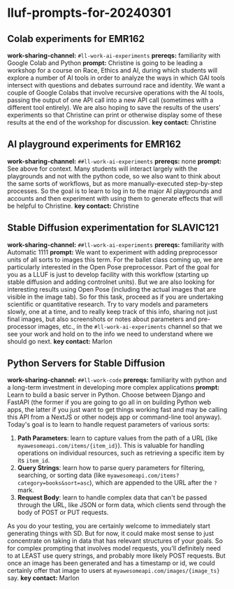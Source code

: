 # lluf-prompts-for-20240301

## Colab experiments for EMR162

**work-sharing-channel:** `#ll-work-ai-experiments`
**prereqs:** familiarity with Google Colab and Python
**prompt:** Christine is going to be leading a workshop for a course on Race, Ethics and AI, during which students will explore a number of AI tools in order to analyze the ways in which GAI tools intersect with questions and debates surround race and identity. We want a couple of Google Colabs that involve recursive operations with the AI tools, passing the output of one API call into a new API call (sometimes with a different tool entirely). We are also hoping to save the results of the users' experiments so that Christine can print or otherwise display some of these results at the end of the workshop for discussion.
**key contact:** Christine

## AI playground experiments for EMR162

**work-sharing-channel:** `##ll-work-ai-experiments`
**prereqs:** none
**prompt:** See above for context. Many students will interact largely with the playgrounds and not with the python code, so we also want to think about the same sorts of workflows, but as more manually-executed step-by-step processes. So the goal is to learn to log in to the major AI playgrounds and accounts and then experiment with using them to generate effects that will be helpful to Christine.
**key contact:** Christine

## Stable Diffusion experimentation for SLAVIC121

**work-sharing-channel:** `##ll-work-ai-experiments`
**prereqs:** familiarity with Automatic 1111
**prompt:** We want to experiment with adding preprocessor units of all sorts to images this term. For the ballet class coming up, we are particularly interested in the Open Pose preprocessor. Part of the goal for you as a LLUF is just to develop facility with this workflow (starting up stable diffusion and adding controlnet units). But we are also looking for interesting results using Open Pose (including the actual images that are visible in the image tab). So for this task, proceed as if you are undertaking scientific or quantitative research. Try to vary models and parameters slowly, one at a time, and to really keep track of this info, sharing not just final images, but also screenshots or notes about parameters and pre-processor images, etc., in the `#ll-work-ai-experiments` channel so that we see your work and hold on to the info we need to understand where we should go next.
**key contact:** Marlon

## Python Servers for Stable Diffusion

**work-sharing-channel:** `##ll-work-code`
**prereqs:** familiarity with python and a long-term investment in developing more complex applications
**prompt:** Learn to build a basic server in Python. Choose between Django and FastAPI (the former if you are going to go all in on building Python web apps, the latter if you just want to get things working fast and may be calling this API from a NextJS or other nodejs app or command-line tool anyway). Today's goal is to learn to handle request parameters of various sorts:

1. **Path Parameters**: learn to capture values from the path of a URL (like `myawesomeapi.com/items/{item_id}`). This is valuable for handling operations on individual resources, such as retrieving a specific item by its `item_id`.
2. **Query Strings**: learn how to parse query parameters for filtering, searching, or sorting data (like `myawesomeapi.com/items?category=books&sort=asc`), which are appended to the URL after the `?` mark.
3. **Request Body**: learn to handle complex data that can't be passed through the URL, like JSON or form data, which clients send through the body of POST or PUT requests.

As you do your testing, you are certainly welcome to immediately start generating things with SD. But for now, it could make most sense to just concentrate on taking in data that has relevant structures of your goals. So for complex prompting that involves model requests, you'll definitely need to at LEAST use query strings, and probably more likely POST requests. But once an image has been generated and has a timestamp or id, we could certainly offer that image to users at `myawesomeapi.com/images/{image_ts}` say.
**key contact:** Marlon
